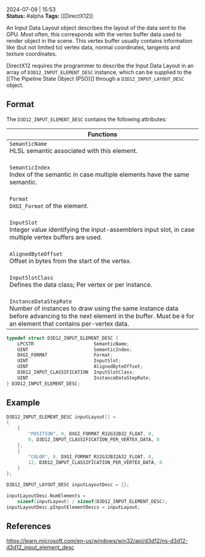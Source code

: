 2024-07-09 | 15:53  
**Status:** #alpha 
**Tags:** [[DirectX12]]

An Input Data Layout object describes the layout of the data sent to the GPU. Most often, this corresponds with the vertex buffer data used to render object in the scene. This vertex buffer usually contains information like (but not limited to) vertex data, normal coordinates, tangents and texture coordinates.

DirectX12 requires the programmer to describe the Input Data Layout in an array of  ```D3D12_INPUT_ELEMENT_DESC``` instance, which can be supplied to the [[The Pipeline State Object (PSO)]] through a ```D3D12_INPUT_LAYOUT_DESC``` object. 

## Format
The ```D3D12_INPUT_ELEMENT_DESC``` contains the following attributes:

| Functions                                                                                                                                                                                                |
| -------------------------------------------------------------------------------------------------------------------------------------------------------------------------------------------------------- |
| ```SemanticName```<br>HLSL semantic associated with this element.<br>‎‎                                                                                                                                  |
| ```SemanticIndex```<br>Index of the semantic in case multiple elements have the same semantic.<br>‎                                                                                                      |
| ```Format```<br>```DXGI_Format``` of the element.<br>‎                                                                                                                                                   |
| ```InputSlot```<br>Integer value identifying the input-assemblers input slot, in case multiple vertex buffers are used.<br>‎                                                                             |
| ```AlignedByteOffset```<br>Offset in bytes from the start of the vertex.<br>‎                                                                                                                            |
| ```InputSlotClass```<br>Defines the data class; Per vertex or per instance.<br>‎                                                                                                                         |
| ```InstanceDataStepRate```<br>Number of instances to draw using the same instance data before advancing to the next element in the buffer. Must be ```0``` for an element that contains per-vertex data. |
```cpp
typedef struct D3D12_INPUT_ELEMENT_DESC { 
	LPCSTR                      SemanticName; 
	UINT                        SemanticIndex; 
	DXGI_FORMAT                 Format; 
	UINT                        InputSlot; 
	UINT                        AlignedByteOffset; 
	D3D12_INPUT_CLASSIFICATION  InputSlotClass; 
	UINT                        InstanceDataStepRate; 
} D3D12_INPUT_ELEMENT_DESC;
```

## Example

```cpp
D3D12_INPUT_ELEMENT_DESC inputLayout[] =
{
	{ 
		"POSITION", 0, DXGI_FORMAT_R32G32B32_FLOAT, 0, 
		0, D3D12_INPUT_CLASSIFICATION_PER_VERTEX_DATA, 0
	},
	{
		"COLOR", 0, DXGI_FORMAT_R32G32B32A32_FLOAT, 0, 
		12, D3D12_INPUT_CLASSIFICATION_PER_VERTEX_DATA, 0
	}
};

D3D12_INPUT_LAYOUT_DESC inputLayoutDesc = {};

inputLayoutDesc.NumElements = 
	sizeof(inputLayout) / sizeof(D3D12_INPUT_ELEMENT_DESC);
inputLayoutDesc.pInputElementDescs = inputLayout;
```


## References

https://learn.microsoft.com/en-us/windows/win32/api/d3d12/ns-d3d12-d3d12_input_element_desc